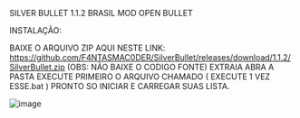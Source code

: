 SILVER BULLET 1.1.2 BRASIL MOD
OPEN BULLET

INSTALAÇÃO:

BAIXE O ARQUIVO ZIP AQUI NESTE LINK: https://github.com/F4NTASMAC0DER/SilverBullet/releases/download/1.1.2/SilverBullet.zip
(OBS: NÃO BAIXE O CODIGO FONTE)
EXTRAIA
ABRA A PASTA EXECUTE PRIMEIRO O ARQUIVO CHAMADO ( EXECUTE 1 VEZ ESSE.bat )
PRONTO SO INICIAR E CARREGAR SUAS LISTA.

![image](https://user-images.githubusercontent.com/108616965/177064991-d3e77e40-6be8-4607-8b08-864de5573aaa.png)
